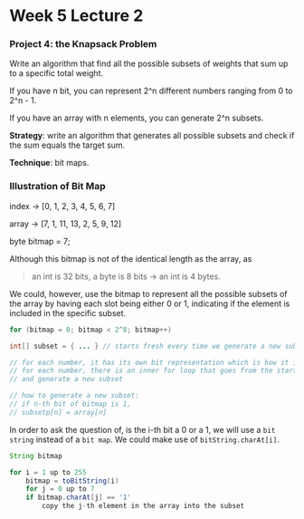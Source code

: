 # Week 5 Lecture 2

### Project 4: the Knapsack Problem

Write an algorithm that find all the possible subsets of weights that sum up to a specific total weight.

If you have n bit, you can represent 2^n different numbers ranging from 0 to 2^n - 1.

If you have an array with n elements, you can generate 2^n subsets.

**Strategy**: write an algorithm that generates all possible subsets and check if the sum equals the target sum.

**Technique**: bit maps.

### Illustration of Bit Map

index → [0, 1, 2, 3, 4, 5, 6, 7]

array → [7, 1, 11, 13, 2, 5, 9, 12]

byte bitmap = 7;

Although this bitmap is not of the identical length as the array, as

> an int is 32 bits, a byte is 8 bits → an int is 4 bytes.
> 

We could, however, use the bitmap to represent all the possible subsets of the array by having each slot being either 0 or 1, indicating if the element is included in the specific subset.

 

```java
for (bitmap = 0; bitmap < 2^8; bitmap++)

int[] subset = { ... } // starts fresh every time we generate a new subset

// for each number, it has its own bit representation which is how it is stored in java
// for each number, there is an inner for loop that goes from the start of the bitmap to the end
// and generate a new subset

// how to generate a new subset:
// if n-th bit of bitmap is 1,
// subsetp[n] = array[n]
```

In order to ask the question of, is the i-th bit a 0 or a 1, we will use a `bit string` instead of a `bit map`. We could make use of `bitString.charAt[i]`.

```java
String bitmap

for i = 1 up to 255
	bitmap = toBitString(i)
	for j = 0 up to 7
	if bitmap.charAt[j] == '1'
		copy the j-th element in the array into the subset
```